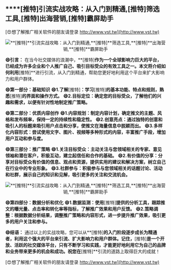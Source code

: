 ## ****[推特]**引流实战攻略：从入门到精通,**[推特]**筛选工具,**[推特]**出海营销,**[推特]**霸屏助手**

[😍想了解推广相关软件的朋友请登录 http://www.vst.tw](http://www.vst.tw)

 <center><img src="https://vst.tw/MP4/tuiguang/png/6.png" alt="**[推特]**引流实战攻略：从入门到精通,**[推特]**筛选工具,**[推特]**出海营销,**[推特]**霸屏助手"></center>

**😄引言：**
在当今社交媒体的浪潮中，**[推特]**作为一个全球影响力巨大的平台，已经成为许多企业和个人推广自己、吸引目标受众的有效工具之一。本文将介绍如何利用**[推特]**进行引流，从入门到精通，帮助您更好地利用这个平台来扩大影响力和用户群体。

**😄第一部分：基础知识**
**😄1.了解**[推特]**：学习**[推特]**的基本功能、特点和规则，熟悉**[推特]**的界面和操作方式。**
**😄2.目标定位：确定您的目标受众，了解他们的兴趣和需求，以便有针对性地制定推广策略。**

**😄第二部分：优质内容创作**
**😄1.内容规划：制定内容计划，确定推文的主题、风格和发布频率，保持一定的持续性和稳定性。**
**😄2.创意亮点：通过独特的创意和吸引人的标题来吸引用户点击和分享，使推文在海量信息中脱颖而出。**
**😄3.多样化内容形式：尝试使用文字、图片、视频等多种形式的内容，丰富推广手段，增加用户互动和参与度。**

**😄第三部分：推广策略**
**😄1.关注目标受众：主动关注与您领域相关的专家、意见领袖和潜在客户，积极互动，建立起信任和合作的基础。**
**😄2.有价值的分享：分享对目标受众有价值的信息、观点和资源，提供实用的建议和解决方案，树立自己在行业中的专业形象。**
**😄3.社群参与：积极参与与您领域相关的话题讨论、活动和社群，展示自己的知识和见解，吸引更多的关注和交流机会。**

 <center><img src="https://vst.tw/MP4/tuiguang/png/4.png" alt="**[推特]**引流实战攻略：从入门到精通,**[推特]**筛选工具,**[推特]**出海营销,**[推特]**霸屏助手"></center>

**😄第四部分：数据分析和优化**
**😄1.数据监测：使用**[推特]**提供的分析工具，跟踪推文的曝光量、点击率和转化率等指标，了解推广效果和用户反馈。**
**😄2.策略调整：根据数据分析结果，调整推广策略和内容形式，进一步提升推广效果，吸引更多的用户关注和参与。**

**😄结语：**
通过以上的实战攻略，您可以从**[推特]**的入门阶段逐步成长为精通者，利用这个强大的平台来引流、扩大影响力和用户群体。记住，**[推特]**是一个开放、活跃的社交媒体平台，只有不断学习和实践，才能更好地利用它为自己的品牌和业务带来更多的机会和成功。祝您在**[推特]**引流的道路上取得巨大的成就！

[😍想了解推广相关软件的朋友请登录 http://www.vst.tw](http://www.vst.tw)



